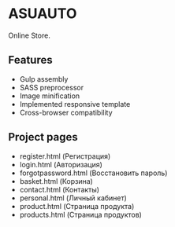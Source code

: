 # ASUAUTO

Online Store.

## Features

* Gulp assembly
* SASS preprocessor
* Image minification
* Implemented responsive template
* Cross-browser compatibility

## Project pages

* register.html (Регистрация)
* login.html (Авторизация)
* forgotpassword.html (Восстановить пароль)
* basket.html (Корзина)
* contact.html (Контакты)
* personal.html (Личный кабинет)
* product.html (Страница продукта)
* products.html (Страница продуктов)
